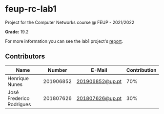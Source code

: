 # feup-rc-lab1
Project for the Computer Networks course @ FEUP - 2021/2022

**Grade:** 19.2

For more information you can see the lab1 project's [report](https://github.com/Rikenunes8/feup-rc-lab1/blob/master/TL1_report.pdf).

## Contributors

| Name                     | Number    | E-Mail          | Contribution |
| ------------------------ | --------- | --------------- | ------------ |
| Henrique Nunes           | 201906852 | 201906852@up.pt | 70%          |
| José Frederico Rodrigues | 201807626 | 201807626@up.pt | 30%          |
